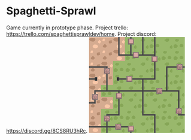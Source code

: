 # Spaghetti-Sprawl
 Game currently in prototype phase.
  Project trello: https://trello.com/spaghettisprawldev/home.
  Project discord: https://discord.gg/8CS8RU3hRc.
![alt text](https://github.com/Danieljb5/Spaghetti-Sprawl/blob/main/assets/sprites/logo.png)
